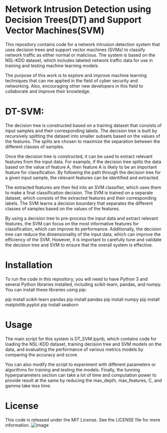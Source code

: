 # Network Intrusion Detection using Decision Trees(DT) and Support Vector Machines(SVM)

This repository contains code for a network intrusion detection system that uses decision trees and support vector machines (SVMs) to classify network traffic as either normal or malicious. The system is based on the NSL-KDD dataset, which includes labeled network traffic data for use in training and testing machine learning models.

The purpose of this work is to explore and improve machine learning techniques that can me applied in the field of cyber security and networking. Also, encouraging other new developers in this field to collaborate and improve their knowledge.  

# DT-SVM:

The decision tree is constructed based on a training dataset that consists of input samples and their corresponding labels. The decision tree is built by recursively splitting the dataset into smaller subsets based on the values of the features. The splits are chosen to maximize the separation between the different classes of samples.

Once the decision tree is constructed, it can be used to extract relevant features from the input data. For example, if the decision tree splits the data based on the value of feature A, then feature A is likely to be an important feature for classification. By following the path through the decision tree for a given input sample, the relevant features can be identified and extracted.

The extracted features are then fed into an SVM classifier, which uses them to make a final classification decision. The SVM is trained on a separate dataset, which consists of the extracted features and their corresponding labels. The SVM learns a decision boundary that separates the different classes of samples based on the values of the features.

By using a decision tree to pre-process the input data and extract relevant features, the SVM can focus on the most informative features for classification, which can improve its performance. Additionally, the decision tree can reduce the dimensionality of the input data, which can improve the efficiency of the SVM. However, it is important to carefully tune and validate the decision tree and SVM to ensure that the overall system is effective.

# Installation
To run the code in this repository, you will need to have Python 3 and several Python libraries installed, including scikit-learn, pandas, and numpy. You can install these libraries using pip:

pip install scikit-learn pandas
pip install pandas
pip install numpy
pip install matplotlib.pyplot
pip install seaborn

# Usage
The main script for this system is DT_SVM.ipynb, which contains code for loading the NSL-KDD dataset, training decision tree and SVM models on the data, and evaluating the performance of various metrics models by comparing the accuracy and score.

You can also modify the script to experiment with different parameters or algorithms for training and testing the models. Finally, the tunning hyperparameters section can take a lot of time and computation power to provide result at the same by reducing the max_depth, max_features, C, and gamma take less time.


# License
This code is released under the MIT License. See the LICENSE file for more information.
![image](https://github.com/Roldan340/DT-SVM_IDS/assets/65767999/9b1048b7-02e6-4da4-ad33-952a75672c25)

